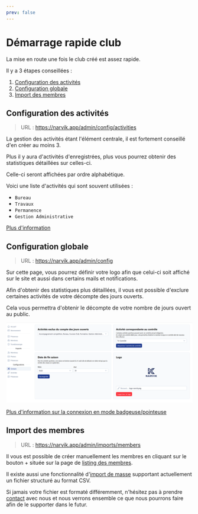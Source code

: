 ```yaml
---
prev: false
---
```


<script setup>
import RoleLevelComponent from '../../components/RoleLevelComponent.vue'
</script>

# Démarrage rapide club <RoleLevelComponent level="admin" />

La mise en route une fois le club créé est assez rapide.

Il y a 3 étapes conseillées :

1. [Configuration des activités](#configuration-des-activites)
2. [Configuration globale](#configuration-globale)
3. [Import des membres](#import-des-membres)

## Configuration des activités
> URL : https://narvik.app/admin/config/activities

La gestion des activités étant l'élément centrale, il est fortement conseillé d'en créer au moins 3.

Plus il y aura d'activités d'enregistrées, plus vous pourrez obtenir des statistiques détaillées sur celles-ci.

Celle-ci seront affichées par ordre alphabétique.

Voici une liste d'activités qui sont souvent utilisées :

- `Bureau`
- `Travaux`
- `Permanence`
- `Gestion Administrative`


[Plus d'information](/frontend/docs/activites/administration)

## Configuration globale
> URL : https://narvik.app/admin/config

Sur cette page, vous pourrez définir votre logo afin que celui-ci soit affiché sur le site et aussi dans certains mails et notifications.

Afin d'obtenir des statistiques plus détaillées, il vous est possible d'exclure certaines activités de votre décompte des jours ouverts.

Cela vous permettra d'obtenir le décompte de votre nombre de jours ouvert au public.

![](./images/config-globale.png)

[Plus d'information sur la connexion en mode badgeuse/pointeuse](/frontend/docs/membres/presences.html#connexion-en-mode-badgeuse-pointeuse)

## Import des membres
> URL : https://narvik.app/admin/imports/members

Il vous est possible de créer manuellement les membres en cliquant sur le bouton + située sur la page de [listing des membres](https://narvik.app/admin/members).

Il existe aussi une fonctionnalité d'[import de masse](/frontend/docs/import#membres) supportant actuellement un fichier structuré au format CSV.

Si jamais votre fichier est formaté différemment, n'hésitez pas à prendre [contact](https://about.narvik.app/contact) avec nous et nous verrons ensemble ce que nous pourrons faire afin de le supporter dans le futur.
